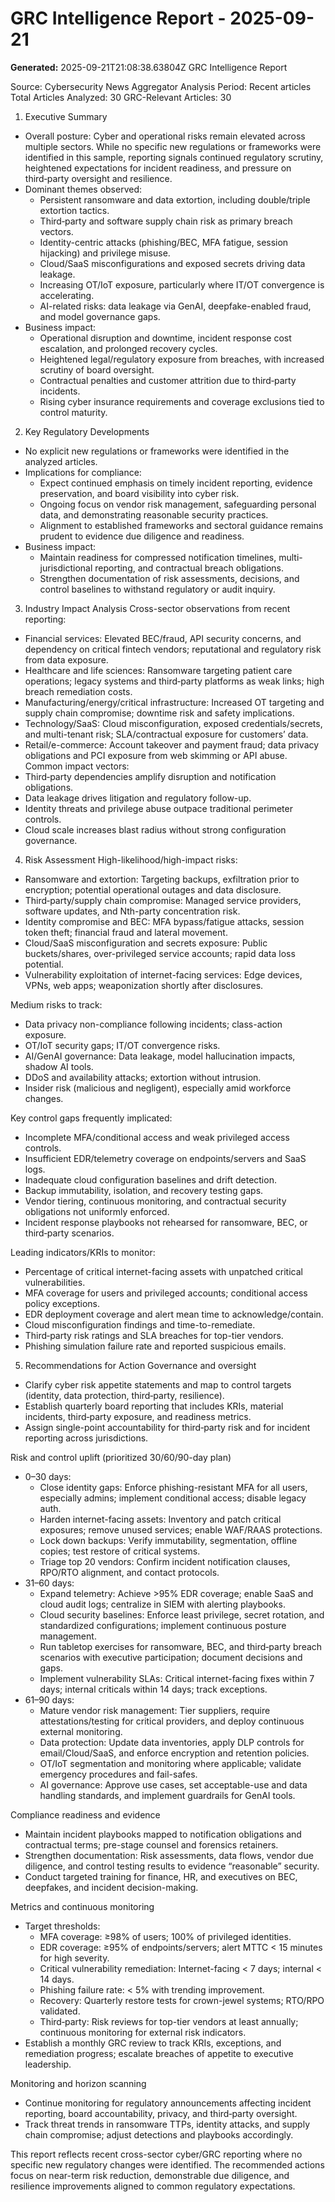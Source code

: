 # GRC Intelligence Report - 2025-09-21
**Generated:** 2025-09-21T21:08:38.63804Z
GRC Intelligence Report

Source: Cybersecurity News Aggregator
Analysis Period: Recent articles
Total Articles Analyzed: 30
GRC-Relevant Articles: 30

1) Executive Summary
- Overall posture: Cyber and operational risks remain elevated across multiple sectors. While no specific new regulations or frameworks were identified in this sample, reporting signals continued regulatory scrutiny, heightened expectations for incident readiness, and pressure on third‑party oversight and resilience.
- Dominant themes observed:
  - Persistent ransomware and data extortion, including double/triple extortion tactics.
  - Third‑party and software supply chain risk as primary breach vectors.
  - Identity-centric attacks (phishing/BEC, MFA fatigue, session hijacking) and privilege misuse.
  - Cloud/SaaS misconfigurations and exposed secrets driving data leakage.
  - Increasing OT/IoT exposure, particularly where IT/OT convergence is accelerating.
  - AI-related risks: data leakage via GenAI, deepfake-enabled fraud, and model governance gaps.
- Business impact:
  - Operational disruption and downtime, incident response cost escalation, and prolonged recovery cycles.
  - Heightened legal/regulatory exposure from breaches, with increased scrutiny of board oversight.
  - Contractual penalties and customer attrition due to third‑party incidents.
  - Rising cyber insurance requirements and coverage exclusions tied to control maturity.

2) Key Regulatory Developments
- No explicit new regulations or frameworks were identified in the analyzed articles.
- Implications for compliance:
  - Expect continued emphasis on timely incident reporting, evidence preservation, and board visibility into cyber risk.
  - Ongoing focus on vendor risk management, safeguarding personal data, and demonstrating reasonable security practices.
  - Alignment to established frameworks and sectoral guidance remains prudent to evidence due diligence and readiness.
- Business impact:
  - Maintain readiness for compressed notification timelines, multi-jurisdictional reporting, and contractual breach obligations.
  - Strengthen documentation of risk assessments, decisions, and control baselines to withstand regulatory or audit inquiry.

3) Industry Impact Analysis
Cross-sector observations from recent reporting:
- Financial services: Elevated BEC/fraud, API security concerns, and dependency on critical fintech vendors; reputational and regulatory risk from data exposure.
- Healthcare and life sciences: Ransomware targeting patient care operations; legacy systems and third‑party platforms as weak links; high breach remediation costs.
- Manufacturing/energy/critical infrastructure: Increased OT targeting and supply chain compromise; downtime risk and safety implications.
- Technology/SaaS: Cloud misconfiguration, exposed credentials/secrets, and multi-tenant risk; SLA/contractual exposure for customers’ data.
- Retail/e-commerce: Account takeover and payment fraud; data privacy obligations and PCI exposure from web skimming or API abuse.
Common impact vectors:
- Third‑party dependencies amplify disruption and notification obligations.
- Data leakage drives litigation and regulatory follow-up.
- Identity threats and privilege abuse outpace traditional perimeter controls.
- Cloud scale increases blast radius without strong configuration governance.

4) Risk Assessment
High-likelihood/high-impact risks:
- Ransomware and extortion: Targeting backups, exfiltration prior to encryption; potential operational outages and data disclosure.
- Third‑party/supply chain compromise: Managed service providers, software updates, and Nth-party concentration risk.
- Identity compromise and BEC: MFA bypass/fatigue attacks, session token theft; financial fraud and lateral movement.
- Cloud/SaaS misconfiguration and secrets exposure: Public buckets/shares, over-privileged service accounts; rapid data loss potential.
- Vulnerability exploitation of internet-facing services: Edge devices, VPNs, web apps; weaponization shortly after disclosures.

Medium risks to track:
- Data privacy non-compliance following incidents; class-action exposure.
- OT/IoT security gaps; IT/OT convergence risks.
- AI/GenAI governance: Data leakage, model hallucination impacts, shadow AI tools.
- DDoS and availability attacks; extortion without intrusion.
- Insider risk (malicious and negligent), especially amid workforce changes.

Key control gaps frequently implicated:
- Incomplete MFA/conditional access and weak privileged access controls.
- Insufficient EDR/telemetry coverage on endpoints/servers and SaaS logs.
- Inadequate cloud configuration baselines and drift detection.
- Backup immutability, isolation, and recovery testing gaps.
- Vendor tiering, continuous monitoring, and contractual security obligations not uniformly enforced.
- Incident response playbooks not rehearsed for ransomware, BEC, or third‑party scenarios.

Leading indicators/KRIs to monitor:
- Percentage of critical internet-facing assets with unpatched critical vulnerabilities.
- MFA coverage for users and privileged accounts; conditional access policy exceptions.
- EDR deployment coverage and alert mean time to acknowledge/contain.
- Cloud misconfiguration findings and time-to-remediate.
- Third‑party risk ratings and SLA breaches for top-tier vendors.
- Phishing simulation failure rate and reported suspicious emails.

5) Recommendations for Action
Governance and oversight
- Clarify cyber risk appetite statements and map to control targets (identity, data protection, third‑party, resilience).
- Establish quarterly board reporting that includes KRIs, material incidents, third‑party exposure, and readiness metrics.
- Assign single-point accountability for third‑party risk and for incident reporting across jurisdictions.

Risk and control uplift (prioritized 30/60/90-day plan)
- 0–30 days:
  - Close identity gaps: Enforce phishing-resistant MFA for all users, especially admins; implement conditional access; disable legacy auth.
  - Harden internet-facing assets: Inventory and patch critical exposures; remove unused services; enable WAF/RAAS protections.
  - Lock down backups: Verify immutability, segmentation, offline copies; test restore of critical systems.
  - Triage top 20 vendors: Confirm incident notification clauses, RPO/RTO alignment, and contact protocols.
- 31–60 days:
  - Expand telemetry: Achieve >95% EDR coverage; enable SaaS and cloud audit logs; centralize in SIEM with alerting playbooks.
  - Cloud security baselines: Enforce least privilege, secret rotation, and standardized configurations; implement continuous posture management.
  - Run tabletop exercises for ransomware, BEC, and third‑party breach scenarios with executive participation; document decisions and gaps.
  - Implement vulnerability SLAs: Critical internet-facing fixes within 7 days; internal criticals within 14 days; track exceptions.
- 61–90 days:
  - Mature vendor risk management: Tier suppliers, require attestations/testing for critical providers, and deploy continuous external monitoring.
  - Data protection: Update data inventories, apply DLP controls for email/Cloud/SaaS, and enforce encryption and retention policies.
  - OT/IoT segmentation and monitoring where applicable; validate emergency procedures and fail-safes.
  - AI governance: Approve use cases, set acceptable-use and data handling standards, and implement guardrails for GenAI tools.

Compliance readiness and evidence
- Maintain incident playbooks mapped to notification obligations and contractual terms; pre-stage counsel and forensics retainers.
- Strengthen documentation: Risk assessments, data flows, vendor due diligence, and control testing results to evidence “reasonable” security.
- Conduct targeted training for finance, HR, and executives on BEC, deepfakes, and incident decision-making.

Metrics and continuous monitoring
- Target thresholds:
  - MFA coverage: ≥98% of users; 100% of privileged identities.
  - EDR coverage: ≥95% of endpoints/servers; alert MTTC < 15 minutes for high severity.
  - Critical vulnerability remediation: Internet-facing < 7 days; internal < 14 days.
  - Phishing failure rate: < 5% with trending improvement.
  - Recovery: Quarterly restore tests for crown-jewel systems; RTO/RPO validated.
  - Third‑party: Risk reviews for top-tier vendors at least annually; continuous monitoring for external risk indicators.
- Establish a monthly GRC review to track KRIs, exceptions, and remediation progress; escalate breaches of appetite to executive leadership.

Monitoring and horizon scanning
- Continue monitoring for regulatory announcements affecting incident reporting, board accountability, privacy, and third‑party oversight.
- Track threat trends in ransomware TTPs, identity attacks, and supply chain compromise; adjust detections and playbooks accordingly.

This report reflects recent cross-sector cyber/GRC reporting where no specific new regulatory changes were identified. The recommended actions focus on near-term risk reduction, demonstrable due diligence, and resilience improvements aligned to common regulatory expectations.
